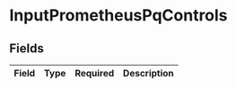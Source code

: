 # InputPrometheusPqControls


## Fields

| Field       | Type        | Required    | Description |
| ----------- | ----------- | ----------- | ----------- |